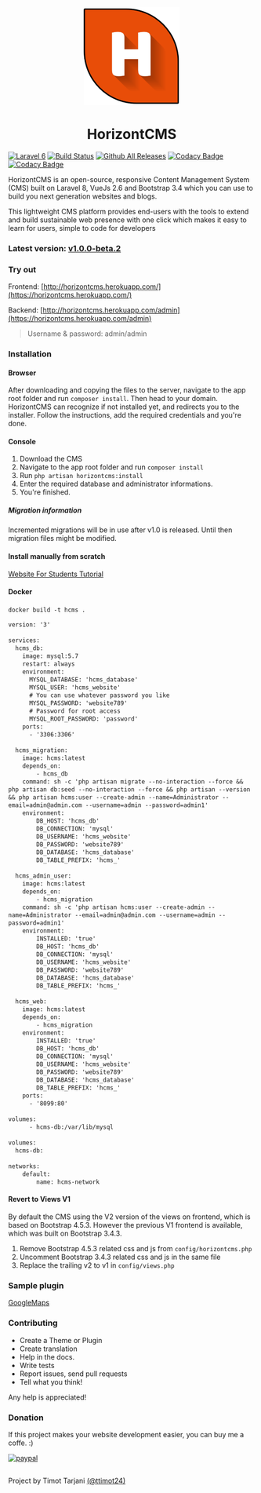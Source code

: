 <p align="center"><img src="https://github.com/ttimot24/HorizontCMS/blob/master/resources/logo.png" height="200"></p>

<h1 align="center">HorizontCMS</h1>

[![Laravel 6](https://img.shields.io/badge/Laravel-8-orange.svg)](http://laravel.com)
[![Build Status](https://travis-ci.com/ttimot24/HorizontCMS.svg?branch=master)](https://travis-ci.com/ttimot24/HorizontCMS)
[![Github All Releases](https://img.shields.io/github/downloads/ttimot24/horizontcms/total.svg)]()
[![Codacy Badge](https://api.codacy.com/project/badge/Grade/d645b6be9b6a42a8b6189cc32ea8f546)](https://www.codacy.com/app/ttimot24/HorizontCMS?utm_source=github.com&amp;utm_medium=referral&amp;utm_content=ttimot24/HorizontCMS&amp;utm_campaign=Badge_Grade)
[![Codacy Badge](https://api.codacy.com/project/badge/Coverage/d645b6be9b6a42a8b6189cc32ea8f546)](https://www.codacy.com/app/ttimot24/HorizontCMS?utm_source=github.com&utm_medium=referral&utm_content=ttimot24/HorizontCMS&utm_campaign=Badge_Coverage)

HorizontCMS is an open-source, responsive Content Management System (CMS) built on Laravel 8, VueJs 2.6 and Bootstrap 3.4 which you can use to build you next generation websites and blogs.

This lightweight CMS platform provides end-users with the tools to extend and build sustainable web presence with one click which makes it easy to learn for users, simple to code for developers


### Latest version: [v1.0.0-beta.2](https://github.com/ttimot24/HorizontCMS/releases/tag/v1.0.0-beta.2)

### Try out

Frontend: [http://horizontcms.herokuapp.com/](https://horizontcms.herokuapp.com/)

Backend: [http://horizontcms.herokuapp.com/admin](https://horizontcms.herokuapp.com/admin)

> Username & password: admin/admin

### Installation
#### Browser

After downloading and copying the files to the server, navigate to the app root folder and run ```composer install```. Then head to your domain. HorizontCMS can recognize if not installed yet, and redirects you to the installer. Follow the instructions, add the required credentials and you're done.

#### Console 

  1. Download the CMS
  2. Navigate to the app root folder and run ```composer install```
  3. Run ```php artisan horizontcms:install```
  4. Enter the required database and administrator informations.
  5. You're finished.

##### Migration information
  Incremented migrations will be in use after v1.0 is released. Until then migration files might be modified.

#### Install manually from scratch

  [Website For Students Tutorial](https://websiteforstudents.com/how-to-install-horizontcms-on-ubuntu-18-04-16-04-with-apache2/)
  
#### Docker
```docker build -t hcms . ```

```
version: '3'

services:
  hcms_db:
    image: mysql:5.7
    restart: always
    environment:
      MYSQL_DATABASE: 'hcms_database'
      MYSQL_USER: 'hcms_website'
      # You can use whatever password you like
      MYSQL_PASSWORD: 'website789'
      # Password for root access
      MYSQL_ROOT_PASSWORD: 'password'
    ports:
      - '3306:3306'

  hcms_migration:
    image: hcms:latest
    depends_on: 
        - hcms_db
    command: sh -c 'php artisan migrate --no-interaction --force && php artisan db:seed --no-interaction --force && php artisan --version && php artisan hcms:user --create-admin --name=Administrator --email=admin@admin.com --username=admin --password=admin1'
    environment:
        DB_HOST: 'hcms_db'
        DB_CONNECTION: 'mysql'
        DB_USERNAME: 'hcms_website'
        DB_PASSWORD: 'website789'
        DB_DATABASE: 'hcms_database'
        DB_TABLE_PREFIX: 'hcms_'
        
  hcms_admin_user:
    image: hcms:latest
    depends_on: 
        - hcms_migration
    command: sh -c 'php artisan hcms:user --create-admin --name=Administrator --email=admin@admin.com --username=admin --password=admin1'
    environment:
        INSTALLED: 'true'
        DB_HOST: 'hcms_db'
        DB_CONNECTION: 'mysql'
        DB_USERNAME: 'hcms_website'
        DB_PASSWORD: 'website789'
        DB_DATABASE: 'hcms_database'
        DB_TABLE_PREFIX: 'hcms_'

  hcms_web:
    image: hcms:latest
    depends_on: 
        - hcms_migration
    environment:
        INSTALLED: 'true'
        DB_HOST: 'hcms_db'
        DB_CONNECTION: 'mysql'
        DB_USERNAME: 'hcms_website'
        DB_PASSWORD: 'website789'
        DB_DATABASE: 'hcms_database'
        DB_TABLE_PREFIX: 'hcms_'
    ports:
      - '8099:80'

volumes:
      - hcms-db:/var/lib/mysql

volumes:
  hcms-db:

networks:
    default:
        name: hcms-network
```
  
  
#### Revert to Views V1
By default the CMS using the V2 version of the views on frontend, which is based on Bootstrap 4.5.3. However the previous V1 frontend is available, which was built on Bootstrap 3.4.3.

  1. Remove Bootstrap 4.5.3 related css and js from ```config/horizontcms.php```
  2. Uncomment Bootstrap 3.4.3 related css and js in the same file
  3. Replace the trailing v2 to v1 in ```config/views.php```

### Sample plugin

  [GoogleMaps](https://github.com/ttimot24/GoogleMaps)

### Contributing
  - Create a Theme or Plugin
  - Create translation
  - Help in the docs.
  - Write tests
  - Report issues, send pull requests
  - Tell what you think!
  
Any help is appreciated!

### Donation
If this project makes your website development easier, you can buy me a coffe. :)

[![paypal](https://www.paypalobjects.com/en_US/i/btn/btn_donateCC_LG.gif)](https://www.paypal.com/donate?hosted_button_id=73CV4FU4TNM3U)

##

Project by Timot Tarjani [(@ttimot24)](https://github.com/ttimot24)

